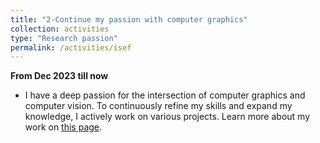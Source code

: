 ```yaml
---
title: "2-Continue my passion with computer graphics"
collection: activities
type: "Research passion"
permalink: /activities/isef
---
```


**From Dec 2023 till now**
- I have a deep passion for the intersection of computer graphics and computer vision. To continuously refine my skills and expand my knowledge, I actively work on various projects. Learn more about my work on [this page](/research/work-1).